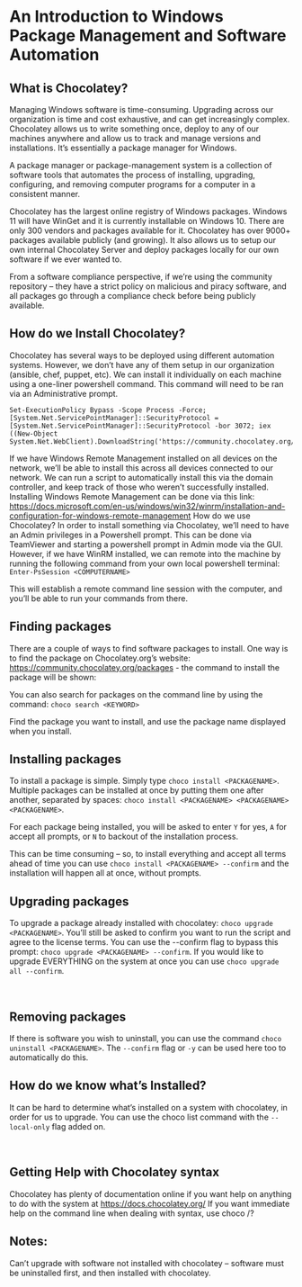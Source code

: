 # An Introduction to Windows Package Management and Software Automation

## What is Chocolatey?
Managing Windows software is time-consuming.  Upgrading across our organization is time and cost exhaustive, and can get increasingly complex. Chocolatey allows us to write something once, deploy to any of our machines anywhere and allow us to track and manage versions and installations. It’s essentially a package manager for Windows.

A package manager or package-management system is a collection of software tools that automates the process of installing, upgrading, configuring, and removing computer programs for a computer in a consistent manner.

Chocolatey has the largest online registry of Windows packages. Windows 11 will have WinGet and it is currently installable on Windows 10.  There are only 300 vendors and packages available for it.  Chocolatey has over 9000+ packages available publicly (and growing).  It also allows us to setup our own internal Chocolatey Server and deploy packages locally for our own software if we ever wanted to.

From a software compliance perspective, if we’re using the community repository – they have a strict policy on malicious and piracy software, and all packages go through a compliance check before being publicly available.

## How do we Install Chocolatey?
Chocolatey has several ways to be deployed using different automation systems.  However, we don’t have any of them setup in our organization (ansible, chef, puppet, etc).  We can install it individually on each machine using a one-liner powershell command.  This command will need to be ran via an Administrative prompt.
```
Set-ExecutionPolicy Bypass -Scope Process -Force; [System.Net.ServicePointManager]::SecurityProtocol = [System.Net.ServicePointManager]::SecurityProtocol -bor 3072; iex ((New-Object System.Net.WebClient).DownloadString('https://community.chocolatey.org/install.ps1'))
```
If we have Windows Remote Management installed on all devices on the network, we’ll be able to install this across all devices connected to our network.  We can run a script to automatically install this via the domain controller, and keep track of those who weren’t successfully installed.  Installing Windows Remote Management can be done via this link: https://docs.microsoft.com/en-us/windows/win32/winrm/installation-and-configuration-for-windows-remote-management
How do we use Chocolatey?
In order to install something via Chocolatey, we’ll need to have an Admin privileges in a Powershell prompt. This can be done via TeamViewer and starting a powershell prompt in Admin mode via the GUI.  However, if we have WinRM installed, we can remote into the machine by running the following command from your own local powershell terminal:  `Enter-PsSession <COMPUTERNAME>`

This will establish a remote command line session with the computer, and you’ll be able to run your commands from there.
 
## Finding packages
There are a couple of ways to find software packages to install.  One way is to find the package on Chocolatey.org’s website: https://community.chocolatey.org/packages - the command to install the package will be shown:
 
You can also search for packages on the command line by using the command: `choco search <KEYWORD>`
 
Find the package you want to install, and use the package name displayed when you install.
 
## Installing packages
To install a package is simple.  Simply type `choco install <PACKAGENAME>`. Multiple packages can be installed at once by putting them one after another, separated by spaces: `choco install <PACKAGENAME> <PACKAGENAME> <PACKAGENAME>`.

For each package being installed, you will be asked to enter `Y` for yes, `A` for accept all prompts, or `N` to backout of the installation process. 
 
This can be time consuming – so, to install everything and accept all terms ahead of time you can use `choco install <PACKAGENAME> --confirm` and the installation will happen all at once, without prompts.

## Upgrading packages
To upgrade a package already installed with chocolatey: `choco upgrade <PACKAGENAME>`.  You’ll still be asked to confirm you want to run the script and agree to the license terms.  You can use the --confirm flag to bypass this prompt:  `choco upgrade <PACKAGENAME> --confirm`.
If you would like to upgrade EVERYTHING on the system at once you can use `choco upgrade all --confirm`.
 

 
## Removing packages
If there is software you wish to uninstall, you can use the command `choco uninstall <PACKAGENAME>`. The `--confirm` flag or `-y` can be used here too to automatically do this.
 

## How do we know what’s Installed?
It can be hard to determine what’s installed on a system with chocolatey, in order for us to upgrade.  You can use the choco list command with the `--local-only` flag added on.
 
 
## Getting Help with Chocolatey syntax
Chocolatey has plenty of documentation online if you want help on anything to do with the system at https://docs.chocolatey.org/ 
If you want immediate help on the command line when dealing with syntax, use choco /?
 
## Notes:
Can’t upgrade with software not installed with chocolatey – software must be uninstalled first, and then installed with chocolatey.

